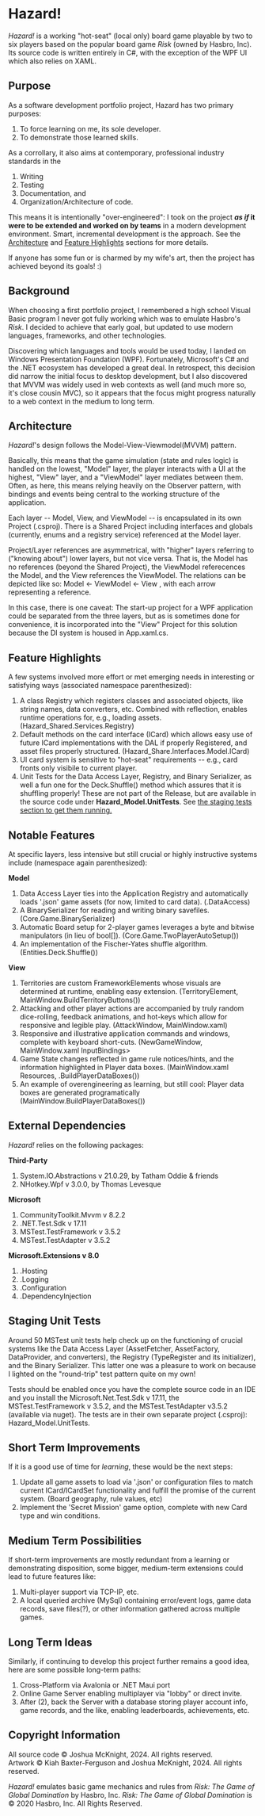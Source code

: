 # Hazard!
*Hazard!* is a working "hot-seat" (local only) board game playable by two to six players based on the popular board game *Risk* (owned by Hasbro, Inc). Its source code is written entirely in C#, with the exception of the WPF UI which also relies on XAML.

## Purpose
As a software development portfolio project, Hazard has two primary purposes:
  1. To force learning on me, its sole developer.
  2. To demonstrate those learned skills.

As a corrollary, it also aims at contemporary, professional industry standards in the
1. Writing
2. Testing
3. Documentation, and
4. Organization/Architecture of code.

This means it is intentionally "over-engineered": I took on the project ***as if* it were to be extended and worked on by teams** in a modern development environment. Smart, incremental development is the approach.
See the [Architecture](#architecture) and [Feature Highlights](#feature-highlights) sections for more details. 

If anyone has some fun or is charmed by my wife's art, then the project has achieved beyond its goals! :)

## Background
When choosing a first portfolio project, I remembered a high school Visual Basic program I never got fully working which was to emulate Hasbro's *Risk*. I decided to achieve that early goal, but updated to use modern languages, frameworks, and other technologies.

Discovering which languages and tools would be used today, I landed on Windows Presentation Foundation (WPF). Fortunately, Microsoft's C# and the .NET ecosystem has developed a great deal. In retrospect, this decision did narrow the initial focus to desktop development, but I also discovered that MVVM was widely used in web contexts as well (and much more so, it's close cousin MVC), so it appears that the focus might progress naturally to a web context in the medium to long term.
## Architecture
*Hazard!*'s design follows the Model-View-Viewmodel(MVVM) pattern. 

Basically, this means that the game simulation (state and rules logic) is handled on the lowest, "Model" layer, the player interacts with a UI at the highest, "View" layer, and a "ViewModel" layer mediates between them. Often, as here, this means relying heavily on the Observer pattern, with bindings and events being central to the working structure of the application.

Each layer -- Model, View, and ViewModel -- is encapsulated in its own Project (.csproj). There is a Shared Project including interfaces and globals (currently, enums and a registry service) referenced at the Model layer.

Project/Layer references are asymmetrical, with "higher" layers referring to ("knowing about") lower layers, but not vice versa. That is, the Model has no references (beyond the Shared Project), the ViewModel referecences the Model, and the View references the ViewModel. The relations can be depicted like so: Model <- ViewModel <- View , with each arrow representing a reference.

In this case, there is one caveat: The start-up project for a WPF application could be separated from the three layers, but as is sometimes done for convenience, it is incorporated into the "View" Project for this solution because the DI system is housed in App.xaml.cs.

## Feature Highlights
A few systems involved more effort or met emerging needs in interesting or satisfying ways (associated namespace parenthesized):

1. A class Registry which registers classes and associated objects, like string names, data converters, etc. Combined with reflection, enables runtime operations for, e.g., loading assets. (Hazard_Shared.Services.Registry)
2. Default methods on the card interface (ICard) which allows easy use of future ICard implementations with the DAL if properly Registered, and asset files properly structured. (Hazard_Share.Interfaces.Model.ICard)
3. UI card system is sensitive to "hot-seat" requirements -- e.g., card fronts only visibile to current player.
4. Unit Tests for the Data Access Layer, Registry, and Binary Serializer, as well a fun one for the Deck.Shuffle() method which assures that it is shuffling properly! These are not part of the Release, but are available in the source code under **Hazard_Model.UnitTests**. See [the staging tests section to get them running.](#staging-unit-tests)


## Notable Features
At specific layers, less intensive but still crucial or highly instructive systems include (namespace again parenthesized):

**Model**
1. Data Access Layer ties into the Application Registry and automatically loads '.json' game assets (for now, limited to card data). (.DataAccess)
2. A BinarySerializer for reading and writing binary savefiles. (Core.Game.BinarySerializer)
3. Automatic Board setup for 2-player games leverages a byte and bitwise manipulators (in lieu of bool[]). (Core.Game.TwoPlayerAutoSetup())
4. An implementation of the Fischer-Yates shuffle algorithm. (Entities.Deck.Shuffle())

**View**
1. Territories are custom FrameworkElements whose visuals are determined at runtime, enabling easy extension. (TerritoryElement, MainWindow.BuildTerritoryButtons())
2. Attacking and other player actions are accompanied by truly random dice-rolling, feedback animations, and hot-keys which allow for responsive and legible play. (AttackWindow, MainWindow.xaml)
3. Responsive and illustrative application commands and windows, complete with keyboard short-cuts. (NewGameWindow, MainWindow.xaml InputBindings>
4. Game State changes reflected in game rule notices/hints, and the information highlighted in Player data boxes. (MainWindow.xaml Resources, .BuildPlayerDataBoxes())
5. An example of overengineering as learning, but still cool: Player data boxes are generated programatically (MainWindow.BuildPlayerDataBoxes())
   
## External Dependencies
*Hazard!* relies on the following packages:

**Third-Party**
1. System.IO.Abstractions v 21.0.29, by Tatham Oddie & friends
2. NHotkey.Wpf v 3.0.0, by Thomas Levesque

**Microsoft**
1. CommunityToolkit.Mvvm v 8.2.2
2. .NET.Test.Sdk v 17.11
3. MSTest.TestFramework v 3.5.2
4. MSTest.TestAdapter v 3.5.2

**Microsoft.Extensions v 8.0**
1. .Hosting
2. .Logging
3. .Configuration
4. .DependencyInjection

## Staging Unit Tests
Around 50 MSTest unit tests help check up on the functioning of crucial systems like the Data Access Layer (AssetFetcher, AssetFactory, DataProvider, and converters), the Registry (TypeRegister and its initializer), and the Binary Serializer. This latter one was a pleasure to work on because I lighted on the "round-trip" test pattern quite on my own!

Tests should be enabled once you have the complete source code in an IDE and you install the Microsoft.Net.Test.Sdk v 17.11, the MSTest.TestFramework v 3.5.2, and the MSTest.TestAdapter v3.5.2 (available via nuget). The tests are in their own separate project (.csproj): Hazard_Model.UnitTests.

## Short Term Improvements
If it is a good use of time for *learning*, these would be the next steps:
1. Update all game assets to load via '.json' or configuration files to match current ICard/ICardSet functionality and fulfill the promise of the current system. (Board geography, rule values, etc)
2. Implement the 'Secret Mission' game option, complete with new Card type and win conditions.

## Medium Term Possibilities
If short-term improvements are mostly redundant from a learning or demonstrating disposition, some bigger, medium-term extensions could lead to future features like:
1. Multi-player support via TCP-IP, etc.
2. A local queried archive (MySql) containing error/event logs, game data records, save files(?), or other information gathered across multiple games.
## Long Term Ideas
Similarly, if continuing to develop this project further remains a good idea, here are some possible long-term paths:
1. Cross-Platform via Avalonia or .NET Maui port
2. Online Game Server enabling multiplayer via "lobby" or direct invite.
3. After (2), back the Server with a database storing player account info, game records, and the like, enabling leaderboards, achievements, etc.

## Copyright Information
All source code © Joshua McKnight, 2024. All rights reserved.  
Artwork © Kiah Baxter-Ferguson and Joshua McKnight, 2024. All rights reserved.

*Hazard!* emulates basic game mechanics and rules from *Risk: The Game of Global Domination* by Hasbro, Inc.
*Risk: The Game of Global Domination* is © 2020 Hasbro, Inc. All Rights Reserved.


